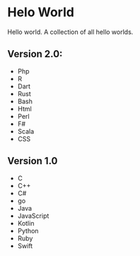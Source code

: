 # Helo World
Hello world. A collection of all hello worlds.

## Version 2.0:
- Php
- R
- Dart
- Rust
- Bash
- Html
- Perl
- F#
- Scala
- CSS


## Version 1.0
- C
- C++
- C#
- go
- Java
- JavaScript
- Kotlin
- Python
- Ruby
- Swift


